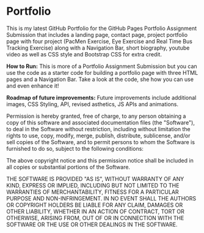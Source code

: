 # Portfolio
This is my latest GitHub Portfolio for the GitHub Pages Portfolio Assignment Submission that includes a landing page, contact page, project portfolio page with four project (PacMen Exercise, Eye Exercise and Real Time Bus Tracking Exercise) along with a Navigation Bar, short biography, youtube video as well as CSS style and Bootstrap CSS for extra credit.

**How to Run:** This is more of a Portfolio Assignment Submission but you can use the code as a starter code for building a portfolio page with three HTML pages and a Navigation Bar. Take a look at the code, she how you can use and even enhance it! 

**Roadmap of future improvements:** Future improvements include additional images, CSS Styling, API, revised asthetics, JS APIs and animations. 

Permission is hereby granted, free of charge, to any person obtaining a copy
of this software and associated documentation files (the "Software"), to deal
in the Software without restriction, including without limitation the rights
to use, copy, modify, merge, publish, distribute, sublicense, and/or sell
copies of the Software, and to permit persons to whom the Software is
furnished to do so, subject to the following conditions:

The above copyright notice and this permission notice shall be included in all
copies or substantial portions of the Software.

THE SOFTWARE IS PROVIDED "AS IS", WITHOUT WARRANTY OF ANY KIND, EXPRESS OR
IMPLIED, INCLUDING BUT NOT LIMITED TO THE WARRANTIES OF MERCHANTABILITY,
FITNESS FOR A PARTICULAR PURPOSE AND NON-INFRINGEMENT. IN NO EVENT SHALL THE
AUTHORS OR COPYRIGHT HOLDERS BE LIABLE FOR ANY CLAIM, DAMAGES OR OTHER
LIABILITY, WHETHER IN AN ACTION OF CONTRACT, TORT OR OTHERWISE, ARISING FROM,
OUT OF OR IN CONNECTION WITH THE SOFTWARE OR THE USE OR OTHER DEALINGS IN THE
SOFTWARE.
